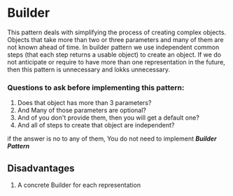# Builder 
This pattern deals with simplifying the process of creating complex objects. Objects that take more than two or three parameters and many of them are not known ahead of time.
In builder pattern we use independent common steps (that each step returns a usable object) to create an object.
If we do not anticipate or require to have more than one representation in the future, then this pattern is unnecessary and lokks unnecessary.

### Questions to ask before implementing this pattern:
1. Does that object has more than 3 parameters?
2. And Many of those parameters are optional?
3. And of you don't provide them, then you will get a default one?
4. And all of steps to create that object are independent?

if the answer is no to any of them, You do not need to implement ***Builder Pattern***

## Disadvantages
1. A concrete Builder for each representation